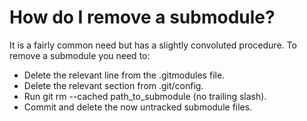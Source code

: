# How do I remove a submodule?

It is a fairly common need but has a slightly convoluted procedure. To remove a submodule you need to:

- Delete the relevant line from the .gitmodules file.
- Delete the relevant section from .git/config.
- Run git rm --cached path_to_submodule (no trailing slash).
- Commit and delete the now untracked submodule files.

